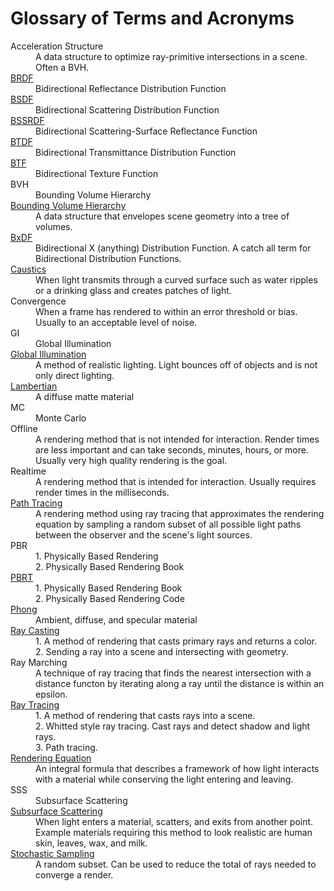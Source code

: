 # Glossary of Terms and Acronyms

<dl>
  <dt>Acceleration Structure</dt>
  <dd>A data structure to optimize ray-primitive intersections in a scene. Often a BVH.</dd>
  <dt><a href="https://en.wikipedia.org/wiki/Bidirectional_reflectance_distribution_function">BRDF</a></dt>
  <dd>Bidirectional Reflectance Distribution Function</dd>
  <dt><a href="https://en.wikipedia.org/wiki/Bidirectional_scattering_distribution_function">BSDF</a></dt>
  <dd>Bidirectional Scattering Distribution Function</dd>
  <dt><a href="https://en.wikipedia.org/wiki/Bidirectional_scattering_distribution_function#Overview_of_the_BxDF_functions">BSSRDF</a></dt>
  <dd>Bidirectional Scattering-Surface Reflectance Function</dd>
  <dt><a href="https://en.wikipedia.org/wiki/Bidirectional_scattering_distribution_function#Overview_of_the_BxDF_functions">BTDF</a></dt>
  <dd>Bidirectional Transmittance Distribution Function</dd>
  <dt><a href="https://en.wikipedia.org/wiki/Bidirectional_texture_function">BTF</a></dt>
  <dd>Bidirectional Texture Function</dd>
  <dt>BVH</dt>
  <dd>Bounding Volume Hierarchy</dd>
  <dt><a href="https://en.wikipedia.org/wiki/Bounding_volume_hierarchy">Bounding Volume Hierarchy</a></dt>
  <dd>A data structure that envelopes scene geometry into a tree of volumes.</dd>
  <dt><a href="https://en.wikipedia.org/wiki/Bidirectional_scattering_distribution_function#Overview_of_the_BxDF_functions">BxDF</a></dt>
  <dd>Bidirectional X (anything) Distribution Function. A catch all term for Bidirectional Distribution Functions.</dd>
  <dt><a href="https://en.wikipedia.org/wiki/Caustic_(optics)">Caustics</a></dt>
  <dd>When light transmits through a curved surface such as water ripples or a drinking glass and creates patches of light.</dd>
  <dt>Convergence</dt>
  <dd>When a frame has rendered to within an error threshold or bias. Usually to an acceptable level of noise.</dd>
  <dt>GI</dt>
  <dd>Global Illumination</dd>
  <dt><a href="https://en.wikipedia.org/wiki/Global_illumination">Global Illumination</a></dt>
  <dd>A method of realistic lighting. Light bounces off of objects and is not only direct lighting.</dd>
  <dt><a href="https://en.wikipedia.org/wiki/Lambertian_reflectance">Lambertian</a></dt>
  <dd>A diffuse matte material</dd>
  <dt>MC</dt>
  <dd>Monte Carlo</dd>
  <dt>Offline</dt>
  <dd>A rendering method that is not intended for interaction. Render times are less important and can take seconds, minutes, hours, or more. Usually very high quality rendering is the goal.</dd>
  <dt>Realtime</dt>
  <dd>A rendering method that is intended for interaction. Usually requires render times in the milliseconds.</dd>
  <dt><a href="https://en.wikipedia.org/wiki/Path_tracing">Path Tracing</a></dt>
  <dd>A rendering method using ray tracing that approximates the rendering equation by sampling a random subset of all possible light paths between the observer and the scene's light sources.</dd>
  <dt>PBR</dt>
  <dd>
    1. Physically Based Rendering
    <br>2. Physically Based Rendering Book
  </dd>
  <dt><a href="https://pbrt.org/">PBRT</a></dt>
  <dd>
    1. Physically Based Rendering Book
    <br> 2. Physically Based Rendering Code
  </dd>
  <dt><a href="https://en.wikipedia.org/wiki/Phong_reflection_model">Phong</a></dt>
  <dd>Ambient, diffuse, and specular material</dd>
  <dt><a href="https://en.wikipedia.org/wiki/Ray_casting">Ray Casting</a></dt>
  <dd>
  1. A method of rendering that casts primary rays and returns a color.
  <br>2. Sending a ray into a scene and intersecting with geometry.
  </dd>
  <dt>Ray Marching</dt>
  <dd>A technique of ray tracing that finds the nearest intersection with a distance functon by iterating along a ray until the distance is within an epsilon.</dd>
  <dt><a href="https://en.wikipedia.org/wiki/Ray_tracing_(graphics)">Ray Tracing</a></dt>
  <dd>
  1. A method of rendering that casts rays into a scene.
  <br>2. Whitted style ray tracing. Cast rays and detect shadow and light rays.
  <br>3. Path tracing.
  </dd>
  <dt><a href="https://en.wikipedia.org/wiki/Rendering_equation">Rendering Equation</a></dt>
  <dd>An integral formula that describes a framework of how light interacts with a material while conserving the light entering and leaving.</dd>
  <dt>SSS</dt>
  <dd>Subsurface Scattering</dd>
  <dt><a href="https://en.wikipedia.org/wiki/Subsurface_scattering">Subsurface Scattering</a></dt>
  <dd>When light enters a material, scatters, and exits from another point. Example materials requiring this method to look realistic are human skin, leaves, wax, and milk.</dd>
  <dt><a href="https://en.wikipedia.org/wiki/Stochastic#Computer_science">Stochastic Sampling</a></dt>
  <dd>A random subset. Can be used to reduce the total of rays needed to converge a render.</dd>
</dl>
